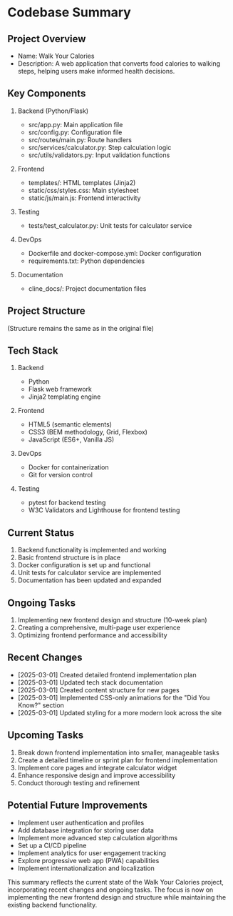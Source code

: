 # Codebase Summary

## Project Overview
- Name: Walk Your Calories
- Description: A web application that converts food calories to walking steps, helping users make informed health decisions.

## Key Components
1. Backend (Python/Flask)
   - src/app.py: Main application file
   - src/config.py: Configuration file
   - src/routes/main.py: Route handlers
   - src/services/calculator.py: Step calculation logic
   - src/utils/validators.py: Input validation functions

2. Frontend
   - templates/: HTML templates (Jinja2)
   - static/css/styles.css: Main stylesheet
   - static/js/main.js: Frontend interactivity

3. Testing
   - tests/test_calculator.py: Unit tests for calculator service

4. DevOps
   - Dockerfile and docker-compose.yml: Docker configuration
   - requirements.txt: Python dependencies

5. Documentation
   - cline_docs/: Project documentation files

## Project Structure
(Structure remains the same as in the original file)

## Tech Stack
1. Backend
   - Python
   - Flask web framework
   - Jinja2 templating engine

2. Frontend
   - HTML5 (semantic elements)
   - CSS3 (BEM methodology, Grid, Flexbox)
   - JavaScript (ES6+, Vanilla JS)

3. DevOps
   - Docker for containerization
   - Git for version control

4. Testing
   - pytest for backend testing
   - W3C Validators and Lighthouse for frontend testing

## Current Status
1. Backend functionality is implemented and working
2. Basic frontend structure is in place
3. Docker configuration is set up and functional
4. Unit tests for calculator service are implemented
5. Documentation has been updated and expanded

## Ongoing Tasks
1. Implementing new frontend design and structure (10-week plan)
2. Creating a comprehensive, multi-page user experience
3. Optimizing frontend performance and accessibility

## Recent Changes
- [2025-03-01] Created detailed frontend implementation plan
- [2025-03-01] Updated tech stack documentation
- [2025-03-01] Created content structure for new pages
- [2025-03-01] Implemented CSS-only animations for the "Did You Know?" section
- [2025-03-01] Updated styling for a more modern look across the site

## Upcoming Tasks
1. Break down frontend implementation into smaller, manageable tasks
2. Create a detailed timeline or sprint plan for frontend implementation
3. Implement core pages and integrate calculator widget
4. Enhance responsive design and improve accessibility
5. Conduct thorough testing and refinement

## Potential Future Improvements
- Implement user authentication and profiles
- Add database integration for storing user data
- Implement more advanced step calculation algorithms
- Set up a CI/CD pipeline
- Implement analytics for user engagement tracking
- Explore progressive web app (PWA) capabilities
- Implement internationalization and localization

This summary reflects the current state of the Walk Your Calories project, incorporating recent changes and ongoing tasks. The focus is now on implementing the new frontend design and structure while maintaining the existing backend functionality.